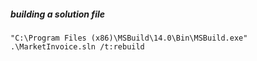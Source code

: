 ##### building a solution file

```
"C:\Program Files (x86)\MSBuild\14.0\Bin\MSBuild.exe" .\MarketInvoice.sln /t:rebuild
```
